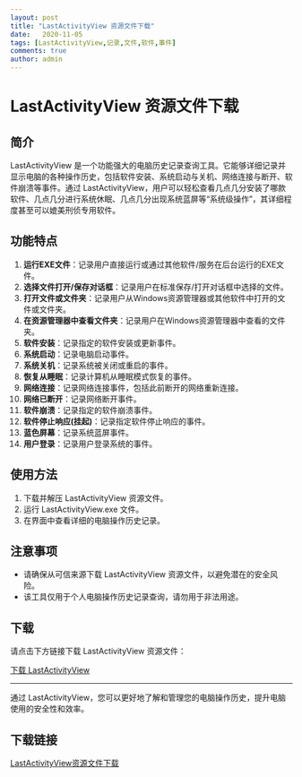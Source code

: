 ```yaml
---
layout: post
title: "LastActivityView 资源文件下载"
date:   2020-11-05
tags: [LastActivityView,记录,文件,软件,事件]
comments: true
author: admin
---
```

# LastActivityView 资源文件下载

## 简介

LastActivityView 是一个功能强大的电脑历史记录查询工具。它能够详细记录并显示电脑的各种操作历史，包括软件安装、系统启动与关机、网络连接与断开、软件崩溃等事件。通过 LastActivityView，用户可以轻松查看几点几分安装了哪款软件、几点几分进行系统休眠、几点几分出现系统蓝屏等“系统级操作”，其详细程度甚至可以媲美刑侦专用软件。

## 功能特点

1. **运行EXE文件**：记录用户直接运行或通过其他软件/服务在后台运行的EXE文件。
2. **选择文件打开/保存对话框**：记录用户在标准保存/打开对话框中选择的文件。
3. **打开文件或文件夹**：记录用户从Windows资源管理器或其他软件中打开的文件或文件夹。
4. **在资源管理器中查看文件夹**：记录用户在Windows资源管理器中查看的文件夹。
5. **软件安装**：记录指定的软件安装或更新事件。
6. **系统启动**：记录电脑启动事件。
7. **系统关机**：记录系统被关闭或重启的事件。
8. **恢复从睡眠**：记录计算机从睡眠模式恢复的事件。
9. **网络连接**：记录网络连接事件，包括此前断开的网络重新连接。
10. **网络已断开**：记录网络断开事件。
11. **软件崩溃**：记录指定的软件崩溃事件。
12. **软件停止响应(挂起)**：记录指定软件停止响应的事件。
13. **蓝色屏幕**：记录系统蓝屏事件。
14. **用户登录**：记录用户登录系统的事件。

## 使用方法

1. 下载并解压 LastActivityView 资源文件。
2. 运行 LastActivityView.exe 文件。
3. 在界面中查看详细的电脑操作历史记录。

## 注意事项

- 请确保从可信来源下载 LastActivityView 资源文件，以避免潜在的安全风险。
- 该工具仅用于个人电脑操作历史记录查询，请勿用于非法用途。

## 下载

请点击下方链接下载 LastActivityView 资源文件：

[下载 LastActivityView](https://example.com/download/LastActivityView.zip)

---

通过 LastActivityView，您可以更好地了解和管理您的电脑操作历史，提升电脑使用的安全性和效率。

## 下载链接

[LastActivityView资源文件下载](https://pan.quark.cn/s/798c093c324b)